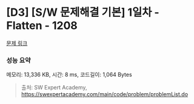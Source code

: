 # [D3] [S/W 문제해결 기본] 1일차 - Flatten - 1208 

[문제 링크](https://swexpertacademy.com/main/code/problem/problemDetail.do?contestProbId=AV139KOaABgCFAYh) 

### 성능 요약

메모리: 13,336 KB, 시간: 8 ms, 코드길이: 1,064 Bytes



> 출처: SW Expert Academy, https://swexpertacademy.com/main/code/problem/problemList.do